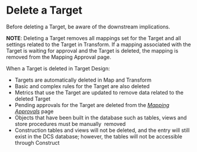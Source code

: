 # Delete a Target

Before deleting a Target, be aware of the downstream implications.

<span style="font-weight: bold;">NOTE</span>: Deleting a Target removes
all mappings set for the Target and all settings related to the Target
in Transform. If a mapping associated with the Target is waiting for
approval and the Target is deleted, the mapping is removed from the
Mapping Approval page.

When a Target is deleted in Target Design:

  - Targets are automatically deleted in Map and Transform
  - Basic and complex rules for the Target are also deleted
  - Metrics that use the Target are updated to remove data related to
    the deleted Target
  - Pending approvals for the Target are deleted from the *[Mapping
    Approvals](../../Map/Page_Desc/Mapping_Approval_H.htm)* page
  - Objects that have been built in the database such as tables, views
    and store procedures must be manually  removed
  - Construction tables and views will not be deleted, and the entry
    will still exist in the DCS database; however, the tables will not
    be accessible through Construct
